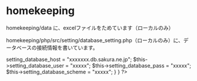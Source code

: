 homekeeping
===========


homekeeping/data
に、excelファイルをためています（ローカルのみ）

homekeeping/php/src/setting/database_setting.php（ローカルのみ）に、データベースの接続情報を書いています。

<?php

	class DatabaseSetting{
		var $setting_database_host;
		var $setting_database_user;
		var $setting_database_pass;
		var $setting_database_scheme;
		function DatabaseSetting(){
	
			$this->setting_database_host = "xxxxxxx.db.sakura.ne.jp";
			$this->setting_database_user = "xxxxx";
			$this->setting_database_pass = "xxxxx";
			$this->setting_database_scheme = "xxxxx";
		}
	}

?>
